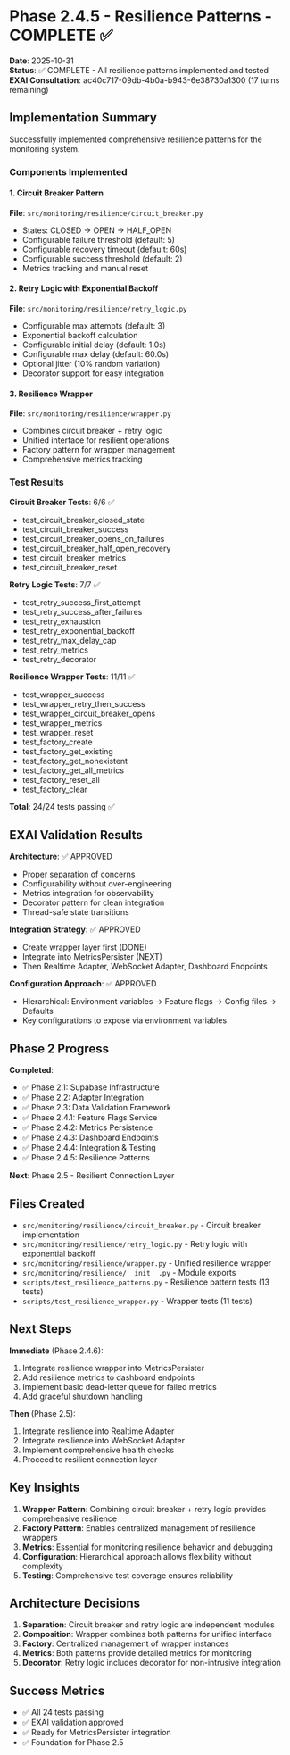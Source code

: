 # Phase 2.4.5 - Resilience Patterns - COMPLETE ✅

**Date**: 2025-10-31  
**Status**: ✅ COMPLETE - All resilience patterns implemented and tested  
**EXAI Consultation**: ac40c717-09db-4b0a-b943-6e38730a1300 (17 turns remaining)

## Implementation Summary

Successfully implemented comprehensive resilience patterns for the monitoring system.

### Components Implemented

#### 1. Circuit Breaker Pattern
**File**: `src/monitoring/resilience/circuit_breaker.py`

- States: CLOSED → OPEN → HALF_OPEN
- Configurable failure threshold (default: 5)
- Configurable recovery timeout (default: 60s)
- Configurable success threshold (default: 2)
- Metrics tracking and manual reset

#### 2. Retry Logic with Exponential Backoff
**File**: `src/monitoring/resilience/retry_logic.py`

- Configurable max attempts (default: 3)
- Exponential backoff calculation
- Configurable initial delay (default: 1.0s)
- Configurable max delay (default: 60.0s)
- Optional jitter (10% random variation)
- Decorator support for easy integration

#### 3. Resilience Wrapper
**File**: `src/monitoring/resilience/wrapper.py`

- Combines circuit breaker + retry logic
- Unified interface for resilient operations
- Factory pattern for wrapper management
- Comprehensive metrics tracking

### Test Results

**Circuit Breaker Tests**: 6/6 ✅
- test_circuit_breaker_closed_state
- test_circuit_breaker_success
- test_circuit_breaker_opens_on_failures
- test_circuit_breaker_half_open_recovery
- test_circuit_breaker_metrics
- test_circuit_breaker_reset

**Retry Logic Tests**: 7/7 ✅
- test_retry_success_first_attempt
- test_retry_success_after_failures
- test_retry_exhaustion
- test_retry_exponential_backoff
- test_retry_max_delay_cap
- test_retry_metrics
- test_retry_decorator

**Resilience Wrapper Tests**: 11/11 ✅
- test_wrapper_success
- test_wrapper_retry_then_success
- test_wrapper_circuit_breaker_opens
- test_wrapper_metrics
- test_wrapper_reset
- test_factory_create
- test_factory_get_existing
- test_factory_get_nonexistent
- test_factory_get_all_metrics
- test_factory_reset_all
- test_factory_clear

**Total**: 24/24 tests passing ✅

## EXAI Validation Results

**Architecture**: ✅ APPROVED
- Proper separation of concerns
- Configurability without over-engineering
- Metrics integration for observability
- Decorator pattern for clean integration
- Thread-safe state transitions

**Integration Strategy**: ✅ APPROVED
- Create wrapper layer first (DONE)
- Integrate into MetricsPersister (NEXT)
- Then Realtime Adapter, WebSocket Adapter, Dashboard Endpoints

**Configuration Approach**: ✅ APPROVED
- Hierarchical: Environment variables → Feature flags → Config files → Defaults
- Key configurations to expose via environment variables

## Phase 2 Progress

**Completed**:
- ✅ Phase 2.1: Supabase Infrastructure
- ✅ Phase 2.2: Adapter Integration
- ✅ Phase 2.3: Data Validation Framework
- ✅ Phase 2.4.1: Feature Flags Service
- ✅ Phase 2.4.2: Metrics Persistence
- ✅ Phase 2.4.3: Dashboard Endpoints
- ✅ Phase 2.4.4: Integration & Testing
- ✅ Phase 2.4.5: Resilience Patterns

**Next**: Phase 2.5 - Resilient Connection Layer

## Files Created

- `src/monitoring/resilience/circuit_breaker.py` - Circuit breaker implementation
- `src/monitoring/resilience/retry_logic.py` - Retry logic with exponential backoff
- `src/monitoring/resilience/wrapper.py` - Unified resilience wrapper
- `src/monitoring/resilience/__init__.py` - Module exports
- `scripts/test_resilience_patterns.py` - Resilience pattern tests (13 tests)
- `scripts/test_resilience_wrapper.py` - Wrapper tests (11 tests)

## Next Steps

**Immediate** (Phase 2.4.6):
1. Integrate resilience wrapper into MetricsPersister
2. Add resilience metrics to dashboard endpoints
3. Implement basic dead-letter queue for failed metrics
4. Add graceful shutdown handling

**Then** (Phase 2.5):
1. Integrate resilience into Realtime Adapter
2. Integrate resilience into WebSocket Adapter
3. Implement comprehensive health checks
4. Proceed to resilient connection layer

## Key Insights

1. **Wrapper Pattern**: Combining circuit breaker + retry logic provides comprehensive resilience
2. **Factory Pattern**: Enables centralized management of resilience wrappers
3. **Metrics**: Essential for monitoring resilience behavior and debugging
4. **Configuration**: Hierarchical approach allows flexibility without complexity
5. **Testing**: Comprehensive test coverage ensures reliability

## Architecture Decisions

1. **Separation**: Circuit breaker and retry logic are independent modules
2. **Composition**: Wrapper combines both patterns for unified interface
3. **Factory**: Centralized management of wrapper instances
4. **Metrics**: Both patterns provide detailed metrics for monitoring
5. **Decorator**: Retry logic includes decorator for non-intrusive integration

## Success Metrics

- ✅ All 24 tests passing
- ✅ EXAI validation approved
- ✅ Ready for MetricsPersister integration
- ✅ Foundation for Phase 2.5

